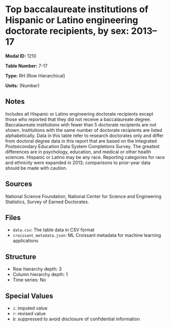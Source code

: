 # Top baccalaureate institutions of Hispanic or Latino engineering doctorate recipients, by sex: 2013&#8211;17

**Modal ID:** 1210

**Table Number:** 7-17

**Type:** RH (Row Hierarchical)

**Units:** (Number)

## Notes

Includes all Hispanic or Latino engineering doctorate recipients except those who reported that they did not receive a baccalaureate degree. Baccalaureate institutions with fewer than 5 doctorate recipients are not shown. Institutions with the same number of doctorate recipients are listed alphabetically. Data in this table refer to research doctorates only and differ from doctoral degree data in this report that are based on the Integrated Postsecondary Education Data System Completions Survey. The greatest differences are in psychology, education, and medical or other health sciences. Hispanic or Latino may be any race. Reporting categories for race and ethnicity were expanded in 2013; comparisons to prior-year data should be made with caution.

## Sources

National Science Foundation, National Center for Science and Engineering Statistics, Survey of Earned Doctorates.

## Files

- `data.csv`: The table data in CSV format
- `croissant_metadata.json`: ML Croissant metadata for machine learning applications

## Structure

- Row hierarchy depth: 3
- Column hierarchy depth: 1
- Time series: No

## Special Values

- `i`: imputed value
- `r`: revised value
- `D`: suppressed to avoid disclosure of confidential information
